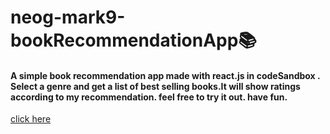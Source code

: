 # neog-mark9-bookRecommendationApp📚
####  A simple book recommendation app made with react.js in codeSandbox . Select a genre and get a list of best selling books.It will show ratings according to my recommendation. feel free to try it out. have fun. 
[click here](https://book-recommendation-for-you.netlify.app/)
